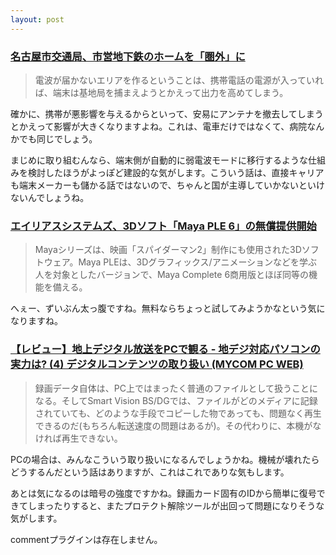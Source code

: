 ```yaml
---
layout: post
---
```

<h3><a href="http://k-tai.impress.co.jp/cda/article/news_toppage/20133.html">名古屋市交通局、市営地下鉄のホームを「圏外」に</a></h3>
<blockquote><p>電波が届かないエリアを作るということは、携帯電話の電源が入っていれば、端末は基地局を捕まえようとかえって出力を高めてしまう。</p>
</blockquote>
<p>確かに、携帯が悪影響を与えるからといって、安易にアンテナを撤去してしまうとかえって影響が大きくなりますよね。これは、電車だけではなくて、病院なんかでも同じでしょう。</p>
<p>まじめに取り組むんなら、端末側が自動的に弱電波モードに移行するような仕組みを検討したほうがよっぽど建設的な気がします。こういう話は、直接キャリアも端末メーカーも儲かる話ではないので、ちゃんと国が主導していかないといけないんでしょうね。</p>
<h3><a href="http://pc.watch.impress.co.jp/docs/2004/0811/alias.htm">エイリアスシステムズ、3Dソフト「Maya PLE 6」の無償提供開始</a></h3>
<blockquote><p>Mayaシリーズは、映画「スパイダーマン2」制作にも使用された3Dソフトウェア。Maya PLEは、3Dグラフィックス/アニメーションなどを学ぶ人を対象としたバージョンで、Maya Complete 6商用版とほぼ同等の機能を備える。</p>
</blockquote>
<p>へぇー、ずいぶん太っ腹ですね。無料ならちょっと試してみようかなという気になりますね。</p>
<h3><a href="http://pcweb.mycom.co.jp/articles/2004/08/11/db/003.html">【レビュー】地上デジタル放送をPCで観る - 地デジ対応パソコンの実力は? (4) デジタルコンテンツの取り扱い (MYCOM PC WEB)</a></h3>
<blockquote><p>録画データ自体は、PC上ではまったく普通のファイルとして扱うことになる。そしてSmart Vision BS/DGでは、ファイルがどのメディアに記録されていても、どのような手段でコピーした物であっても、問題なく再生できるのだ(もちろん転送速度の問題はあるが)。その代わりに、本機がなければ再生できない。</p>
</blockquote>
<p>PCの場合は、みんなこういう取り扱いになるんでしょうかね。機械が壊れたらどうするんだという話はありますが、これはこれでありな気もします。</p>
<p>あとは気になるのは暗号の強度ですかね。録画カード固有のIDから簡単に復号できてしまったりすると、またプロテクト解除ツールが出回って問題になりそうな気がします。</p>
<p><span class="error">commentプラグインは存在しません。</span> </p>
